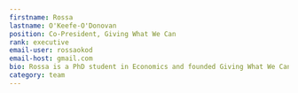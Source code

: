 ```yaml
---
firstname: Rossa
lastname: O'Keefe-O'Donovan
position: Co-President, Giving What We Can
rank: executive
email-user: rossaokod
email-host: gmail.com
bio: Rossa is a PhD student in Economics and founded Giving What We Can Penn in 2014.
category: team
---
```

